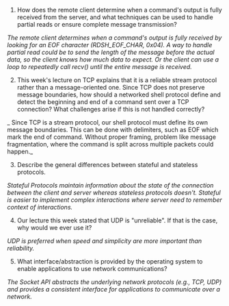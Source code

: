 1. How does the remote client determine when a command's output is fully received from the server, and what techniques can be used to handle partial reads or ensure complete message transmission?

_The remote client determines when a command's output is fully received by looking for an EOF character (RDSH_EOF_CHAR, 0x04). A way to handle partial read could be to send the length of the message before the actual data, so the client knows how much data to expect. Or the client can use a loop to repeatedly call recv() until the entire message is received._
 
2. This week's lecture on TCP explains that it is a reliable stream protocol rather than a message-oriented one. Since TCP does not preserve message boundaries, how should a networked shell protocol define and detect the beginning and end of a command sent over a TCP connection? What challenges arise if this is not handled correctly?

_ Since TCP is a  stream protocol, our shell protocol must define its own message boundaries. This can be done with delimiters, such as EOF which mark the end of command. Without proper framing, problem like message fragmentation, where the command is split across multiple packets could happen._

3. Describe the general differences between stateful and stateless protocols.

_Stateful Protocols maintain information about the state of the connection between the client and server whereas stateless protocols doesn't. Stateful is easier to implement complex interactions where server need to remember context of interactions._

4. Our lecture this week stated that UDP is "unreliable". If that is the case, why would we ever use it?

_UDP is preferred when speed and simplicity are more important than reliability._

5. What interface/abstraction is provided by the operating system to enable applications to use network communications?

_The Socket API abstracts the underlying network protocols (e.g., TCP, UDP) and provides a consistent interface for applications to communicate over a network._